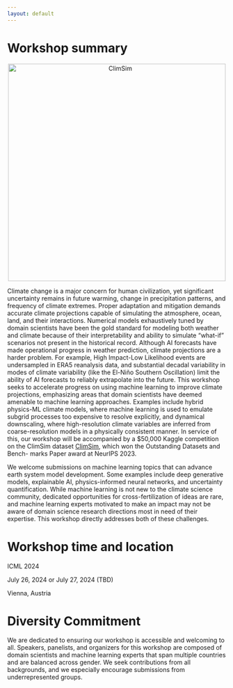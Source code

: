 ```yaml
---
layout: default
---
```


<!-- Text can be **bold**, _italic_, or ~~strikethrough~~.

[Link to another page](./another-page.html).

There should be whitespace between paragraphs.

There should be whitespace between paragraphs. We recommend including a README, or a file with information about your project. -->

<!-- > This is a blockquote following a header.
>
> When something is important enough, you do it even if the odds are not in your favor. -->


<!-- ```js
// Javascript code with syntax highlighting.
var fun = function lang(l) {
  dateformat.i18n = require('./lang/' + l)
  return true;
}
```

```ruby
# Ruby code with syntax highlighting
GitHubPages::Dependencies.gems.each do |gem, version|
  s.add_dependency(gem, "= #{version}")
end
``` -->

# Workshop summary

<p align="center">
  <img src="ClimSim.jpg" alt="ClimSim" width="500"/>
</p>

Climate change is a major concern for human civilization, yet significant uncertainty remains in future warming, change in precipitation patterns, and frequency of climate extremes. Proper adaptation and mitigation demands accurate climate projections capable of simulating the atmosphere, ocean, land, and their interactions. Numerical models exhaustively tuned by domain scientists have been the gold standard for modeling both weather and climate because of their interpretability
and ability to simulate “what-if” scenarios not present in the historical record. Although AI forecasts have made operational progress in weather prediction, climate projections are a harder problem. For example, High Impact-Low Likelihood events are undersampled in ERA5 reanalysis
data, and substantial decadal variability in modes of climate variability (like the El-Niño Southern Oscillation) limit the ability of AI forecasts to reliably extrapolate into the future.
This workshop seeks to accelerate progress on using machine learning to improve climate projections,
emphasizing areas that domain scientists have deemed amenable to machine learning approaches. Examples include hybrid physics-ML climate models, where machine learning is used to emulate subgrid
processes too expensive to resolve explicitly, and dynamical downscaling, where high-resolution climate
variables are inferred from coarse-resolution models in a physically consistent manner.
In service of this, our workshop will be accompanied by a $50,000 Kaggle competition on the ClimSim
dataset [ClimSim](https://leap-stc.github.io/ClimSim/), which won the Outstanding Datasets and Bench-
marks Paper award at NeurIPS 2023.


We welcome submissions on machine learning topics that can advance earth system model development. Some examples include deep generative models, explainable AI, physics-informed neural networks,
and uncertainty quantification. While machine learning is not new to the climate science community,
dedicated opportunities for cross-fertilization of ideas are rare, and machine learning experts motivated to
make an impact may not be aware of domain science research directions most in need of their expertise.
This workshop directly addresses both of these challenges.

# Workshop time and location

ICML 2024

July 26, 2024 or July 27, 2024 (TBD)

Vienna, Austria

# Diversity Commitment

We are dedicated to ensuring our workshop is accessible and welcoming to all. Speakers, panelists, and organizers for this workshop are composed of domain scientists and machine learning
experts that span multiple countries and are balanced across gender. We seek contributions from all
backgrounds, and we especially encourage submissions from underrepresented groups.
